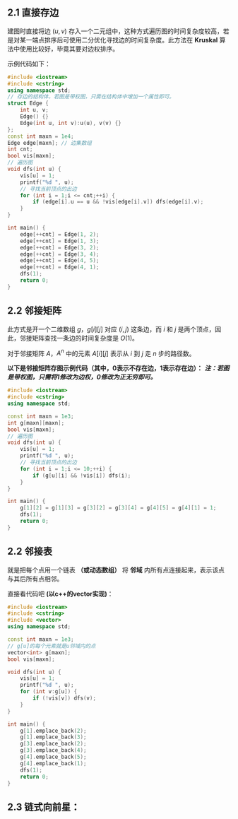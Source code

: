 ## 2.1 直接存边

建图时直接将边 $(u,v)$ 存入一个二元组中，这种方式遍历图的时间复杂度较高，若是对某一端点排序后可使用二分优化寻找边的时间复杂度。此方法在 **Kruskal** 算法中使用比较好，毕竟其要对边权排序。

示例代码如下：

```cpp
#include <iostream>
#include <cstring>
using namespace std;
// 存边的结构体，若图是带权图，只需在结构体中增加一个属性即可。
struct Edge {
    int u, v;
    Edge() {}
    Edge(int u, int v):u(u), v(v) {}
};
const int maxn = 1e4;
Edge edge[maxn]; // 边集数组
int cnt;
bool vis[maxn];
// 遍历图
void dfs(int u) {
    vis[u] = 1;
    printf("%d ", u);
    // 寻找当前顶点的出边
    for (int i = 1;i <= cnt;++i) {
        if (edge[i].u == u && !vis[edge[i].v]) dfs(edge[i].v);
    }
}

int main() {
    edge[++cnt] = Edge(1, 2);
    edge[++cnt] = Edge(1, 3);
    edge[++cnt] = Edge(3, 2);
    edge[++cnt] = Edge(3, 4);
    edge[++cnt] = Edge(4, 5);
    edge[++cnt] = Edge(4, 1);
    dfs(1);
    return 0;
}
```

## 2.2 邻接矩阵

此方式是开一个二维数组 $g$，$g[i][j]$ 对应 $(i,j)$ 这条边，而 $i$ 和 $j$ 是两个顶点，因此，邻接矩阵查找一条边的时间复杂度是 $O(1)$。

对于邻接矩阵 $A$，$A^n$ 中的元素 $A[i][j]$ 表示从 $i$ 到 $j$ 走 $n$ 步的路径数。

**以下是邻接矩阵存图示例代码（其中，0表示不存在边，1表示存在边）：**
***注：若图是带权图，只需将1修改为边权，0修改为正无穷即可。***

```cpp
#include <iostream>
#include <cstring>
using namespace std;

const int maxn = 1e3;
int g[maxn][maxn];
bool vis[maxn];
// 遍历图
void dfs(int u) {
    vis[u] = 1;
    printf("%d ", u);
    // 寻找当前顶点的出边
    for (int i = 1;i <= 10;++i) {
        if (g[u][i] && !vis[i]) dfs(i);
    }
}

int main() {
    g[1][2] = g[1][3] = g[3][2] = g[3][4] = g[4][5] = g[4][1] = 1;
    dfs(1);
    return 0;
}
```

## 2.2 邻接表

就是把每个点用一个链表 **（或动态数组）** 将 **邻域** 内所有点连接起来，表示该点与其后所有点相邻。

直接看代码吧 **(以c++的vector实现)**：

```cpp
#include <iostream>
#include <cstring>
#include <vector>
using namespace std;

const int maxn = 1e3;
// g[u]的每个元素就是u邻域内的点
vector<int> g[maxn];
bool vis[maxn];

void dfs(int u) {
    vis[u] = 1;
    printf("%d ", u);
    for (int v:g[u]) {
        if (!vis[v]) dfs(v);
    }
}

int main() {
    g[1].emplace_back(2);
    g[1].emplace_back(3);
    g[3].emplace_back(2);
    g[3].emplace_back(4);
    g[4].emplace_back(5);
    g[4].emplace_back(1);
    dfs(1);
    return 0;
}
```

## 2.3 链式向前星：

